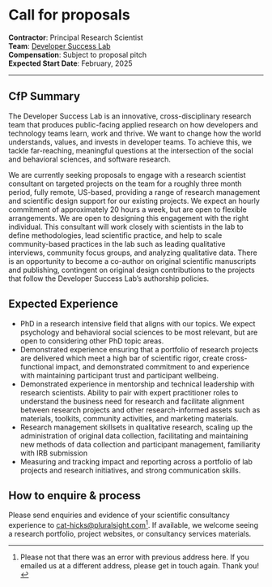 # Call for proposals

**Contractor**: Principal Research Scientist  
**Team**: [Developer Success Lab](https://www.pluralsight.com/developer-success-lab)  
**Compensation**: Subject to proposal pitch   
**Expected Start Date**: February, 2025

---

## CfP Summary

The Developer Success Lab is an innovative, cross-disciplinary research team that produces public-facing applied research on how developers and technology teams learn, work and thrive. We want to change how the world understands, values, and invests in developer teams. To achieve this, we tackle far-reaching, meaningful questions at the intersection of the social and behavioral sciences, and software research. 

We are currently seeking proposals to engage with a research scientist consultant on targeted projects on the team for a roughly three month period, fully remote, US-based, providing a range of research management and scientific design support for our existing projects. We expect an hourly commitment of approximately 20 hours a week, but are open to flexible arrangements. We are open to designing this engagement with the right individual. This consultant will work closely with scientists in the lab to define methodologies, lead scientific practice, and help to scale community-based practices in the lab such as leading qualitative interviews, community focus groups, and analyzing qualitative data. There is an opportunity to become a co-author on original scientific manuscripts and publishing, contingent on original design contributions to the projects that follow the Developer Success Lab’s authorship policies.

## Expected Experience

- PhD in a research intensive field that aligns with our topics. We expect psychology and behavioral social sciences to be most relevant, but are open to considering other PhD topic areas.
- Demonstrated experience ensuring that a portfolio of research projects are delivered which meet a high bar of scientific rigor, create cross-functional impact, and demonstrated commitment to and experience with maintaining participant trust and participant wellbeing. 
- Demonstrated experience in mentorship and technical leadership with research scientists. Ability to pair with expert practitioner roles to understand the business need for research and facilitate alignment between research projects and other research-informed assets such as materials, toolkits, community activities, and marketing materials.  
- Research management skillsets in qualitative research, scaling up the administration of original data collection, facilitating and maintaining new methods of data collection and participant management, familiarity with IRB submission  
- Measuring and tracking impact and reporting across a portfolio of lab projects and research initiatives, and strong communication skills. 

## How to enquire & process

Please send enquiries and evidence of your scientific consultancy experience to [cat-hicks@pluralsight.com](mailto:cat-hicks@pluralsight.com?subject=DSL%20Principal%20Research%20Scientist%20CfP)[^1]. If available, we welcome seeing a research portfolio, project websites, or consultancy services materials. 

[^1]: Please not that there was an error with previous address here. If you emailed us at a different address, please get in touch again. Thank you!
